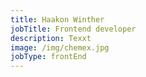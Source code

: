 ```yaml
---
title: Haakon Winther
jobTitle: Frontend developer
description: Texxt
image: /img/chemex.jpg
jobType: frontEnd
---
```

